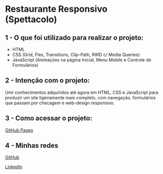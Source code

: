<h1>Restaurante Responsivo (Spettacolo)</h1>  

<h2>1 - O que foi utilizado para realizar o projeto:</h2> 
<ul>     
  <li>HTML     
  <li>CSS (Grid, Flex, Transitions, Clip-Path, RWD c/ Media Queries)     
  <li>JavaScript (Animações na página Inicial, Menu Mobile e Controle de Formulários)
</ul>  

<h2>2 - Intenção com o projeto:</h2> 
<p>Unir conhecimentos adquiridos até agora em HTML, CSS e JavaScript para produzir um site ligeiramente
mais completo, com navegação, formulários que passam por checagem e web-design responsivo.</p>  

<h2>3 - Como acessar o projeto:</h2> 
<p><a href="https://matheusvzambon.github.io/restaurante-responsivo/">GitHub Pages</a></p>  

<h2>4 - Minhas redes</h2> 
<p><a href="https://github.com/MatheusVZambon">GitHub</a> 
<p><a href="https://www.linkedin.com/in/matheus-zambon/">LinkedIn</a>
